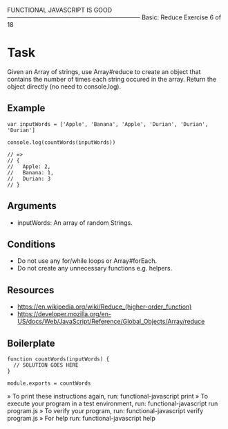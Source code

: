 
 FUNCTIONAL JAVASCRIPT IS GOOD
───────────────────────────────
 Basic: Reduce
 Exercise 6 of 18


# Task

Given an Array of strings, use Array#reduce to create an object that contains the number of times each string occured in the array. Return the object directly (no need to console.log).

## Example

    var inputWords = ['Apple', 'Banana', 'Apple', 'Durian', 'Durian', 'Durian']

    console.log(countWords(inputWords))

    // =>
    // {
    //   Apple: 2,
    //   Banana: 1,
    //   Durian: 3
    // }

## Arguments

  * inputWords: An array of random Strings.

## Conditions

  * Do not use any for/while loops or Array#forEach.
  * Do not create any unnecessary functions e.g. helpers.

## Resources

  * https://en.wikipedia.org/wiki/Reduce_(higher-order_function)
  * https://developer.mozilla.org/en-US/docs/Web/JavaScript/Reference/Global_Objects/Array/reduce

## Boilerplate

    function countWords(inputWords) {
      // SOLUTION GOES HERE
    }

    module.exports = countWords


 » To print these instructions again, run: functional-javascript print
 » To execute your program in a test environment, run: functional-javascript run program.js
 » To verify your program, run: functional-javascript verify program.js
 » For help run: functional-javascript help